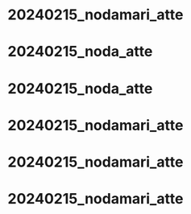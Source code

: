 # 20240215_nodamari_atte
# 20240215_noda_atte
# 20240215_noda_atte
# 20240215_nodamari_atte
# 20240215_nodamari_atte
# 20240215_nodamari_atte
